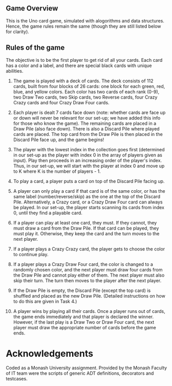 ## Game Overview
This is the Uno card game, simulated with alogorithms and data structures. Hence, the game rules remain the same (though they are still listed below for clarity).

## Rules of the game
The objective is to be the first player to get rid of all your cards. Each card has a color and a label, and there are special black cards with unique abilities.

1. The game is played with a deck of cards. The deck consists of 112 cards, built from four blocks of 26 cards: one block for each green, red, blue, and yellow colors. Each color has two cards of each rank (0-9), two Draw Two cards, two Skip cards,  two Reverse cards, four Crazy Crazy cards and four Crazy Draw Four cards.

2. Each player is dealt 7 cards face down (note: whether cards are face up or down will never be relevant for our set-up; we have added this info for those who know the game). The remaining cards are placed in a Draw Pile (also face down). There is also a Discard Pile where played cards are placed. The top card from the Draw Pile is then placed in the Discard Pile face up, and the game begins!

3. The player with the lowest index in the collection goes first (determined in our set-up as the player with index 0 in the array of players given as input). Play then proceeds in an increasing order of the player's index. Thus, in our set-up, we will start with the player at index 0 and move up to K where K is the number of players - 1.

4. To play a card, a player puts a card on top of the Discard Pile facing up.

5. A player can only play a card if that card is of the same color, or has the same label (number/reverse/skip) as the one at the top of the Discard Pile. Alternatively, a Crazy card, or a Crazy Draw Four card can always be played. In our set-up, the player starts scanning its cards from index 0, until they find a playable card.

6. If a player can play at least one card, they must. If they cannot, they must draw a card from the Draw Pile. If that card can be played, they must play it. Otherwise, they keep the card and the turn moves to the next player.

7. If a player plays a Crazy Crazy card, the player gets to choose the color to continue play.

8. If a player plays a Crazy Draw Four card, the color is changed to a randomly chosen color, and the next player must draw four cards from the Draw Pile and cannot play either of them. The next player must also skip their turn. The turn then moves to the player after the next player.

9. If the Draw Pile is empty, the Discard Pile (except the top card) is shuffled and placed as the new Draw Pile. (Detailed instructions on how to do this are given in Task 4.)

10. A player wins by playing all their cards. Once a player runs out of cards, the game ends immediately and that player is declared the winner. However, if the last play is a Draw Two or Draw Four card, the next player must draw the appropriate number of cards before the game ends.

# Acknowledgements
Coded as a Monash University assignment. Provided by the Monash Faculty of IT team were the scripts of generic ADT definitions, decorators and testcases.

